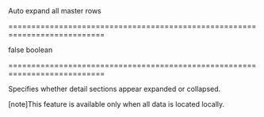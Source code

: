 <!--**
/*-------------------------------------------
    Auto-generated file. Do not modify.
-------------------------------------------

**-->
<!--d-->Auto expand all master rows<!--/d-->
===========================================================================
<!--default-->false<!--/default-->
<!--type-->boolean<!--/type-->
===========================================================================

<!--shortDescription-->
Specifies whether detail sections appear expanded or collapsed.
<!--/shortDescription-->

<!--fullDescription-->
[note]This feature is available only when all data is located locally.
<!--/fullDescription-->